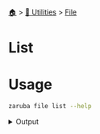 <!--startTocheader-->
[🏠](../../README.md) > [🔧 Utilities](../README.md) > [File](README.md)
# List
<!--endTocHeader-->

# Usage

<!--startCode-->
```bash
zaruba file list --help
```
 
<details>
<summary>Output</summary>
 
```````
List files/folders in a path

Usage:
  zaruba file list <strDirPath> [flags]

Examples:

> ls myDir
a.txt   b.txt

> zaruba file list myDir
a.txt
b.txt


Flags:
  -h, --help   help for list
```````
</details>
<!--endCode-->

<!--startTocSubTopic-->
<!--endTocSubTopic-->